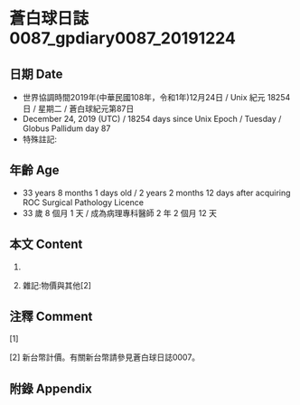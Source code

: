 # 蒼白球日誌0087_gpdiary0087_20191224 #

## 日期 Date ##

* 世界協調時間2019年(中華民國108年，令和1年)12月24日 / Unix 紀元 18254 日 / 星期二 / 蒼白球紀元第87日
* December 24, 2019 (UTC) / 18254 days since Unix Epoch / Tuesday / Globus Pallidum day 87
* 特殊註記:

## 年齡 Age ##

* 33 years 8 months 1 days old / 2 years 2 months 12 days after acquiring ROC Surgical Pathology Licence
* 33 歲 8 個月 1 天 / 成為病理專科醫師 2 年 2 個月 12 天

## 本文 Content ##

1. 

    
2. 雜記:物價與其他[2]

    

## 注釋 Comment ##

[1] 


[2] 新台幣計價。有關新台幣請參見蒼白球日誌0007。



## 附錄 Appendix ##

